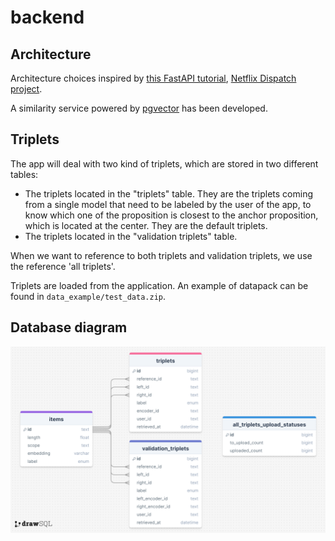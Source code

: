 # backend

## Architecture

Architecture choices inspired by [this FastAPI tutorial](<https://fastapi.tiangolo.com/tutorial/sql-databases/>), [Netflix Dispatch project](https://github.com/Netflix/dispatch).

A similarity service powered by [pgvector](https://github.com/pgvector/pgvector) has been developed.

## Triplets

The app will deal with two kind of triplets, which are stored in two different tables:

- The triplets located in the "triplets" table. They are the triplets coming from a single model that need to be labeled by the user of the app, to know which one of the proposition is closest to the anchor proposition, which is located at the center. They are the default triplets.
- The triplets located in the "validation triplets" table.

When we want to reference to both triplets and validation triplets, we use the reference 'all triplets'.

Triplets are loaded from the application. An example of datapack can be found in `data_example/test_data.zip`.

## Database diagram

![db_diagram](./references/assets/drawSQL-image-export-2024-07-14.png)
